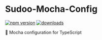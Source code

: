 # Sudoo-Mocha-Config

[![npm version](https://badge.fury.io/js/%40sudoo%2Fmocha-config.svg)](https://www.npmjs.com/package/@sudoo/mocha-config)
[![downloads](https://img.shields.io/npm/dm/@sudoo/mocha-config.svg)](https://www.npmjs.com/package/@sudoo/mocha-config)

:tea: Mocha configuration for TypeScript
